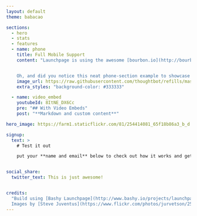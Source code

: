 ```yaml
---
layout: default
theme: babacao

sections:
  - hero
  - stats
  - features
  - name: phone
    title: Full Mobile Support
    content: "Launchpage is using the awesome [bourbon.io](http://bourbon.io/) semantic styling framework from [thoughtbot](http://thoughtbot.com/) allowing us to have full mobile and responsive support build in. There is no more mobile than this.


    Oh, and did you notice this neat phone-section example to showcase your app? This comes for free with launchpage, too."
    image_url: https://raw.githubusercontent.com/thoughtbot/refills/master/source/images/cosmin_capitanu_screen.jpg
    extra_styles: "background-color: #333333"

  - name: video_embed
    youtubeId: 8ItNE_DX6Cc
    pre: "## With Video Embeds"
    post: "**Markdown and custom content**"

hero_image: https://farm1.staticflickr.com/81/254414081_65f18b86a3_b_d.jpg

signup:
  text: >
    # Test it out

    put your **name and email** below to check out how it works and get your social sharing links!


social_share:
  twitter_text: This is just awesome!


credits:
  "Build using [Bashy Launchpage](http://www.bashy.io/projects/launchpage) – an OpenSource, freely hosted Launchpage Project for you. [Fork it now](https://github.com/bashyHQ/launchpage/) to build your own.
  Images by [Steve Juventus](https://www.flickr.com/photos/jurvetson/254414081/) and [Tom Hilton](https://www.flickr.com/photos/tomhilton/16224193869/)."
---
```

